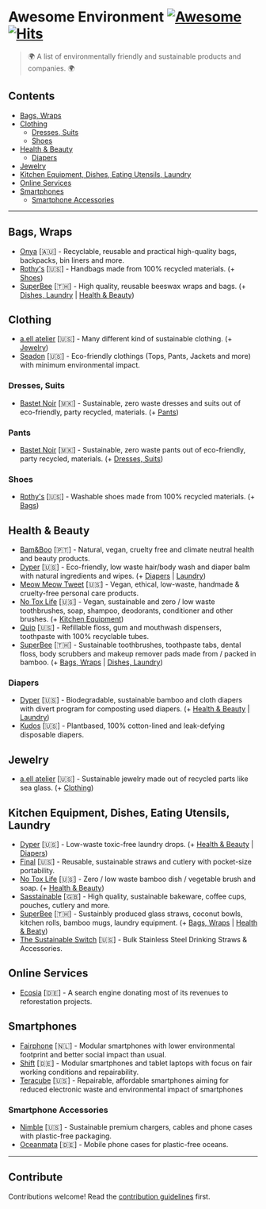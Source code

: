 # Awesome Environment [![Awesome](https://awesome.re/badge-flat.svg)](https://awesome.re) [![Hits](https://hits.seeyoufarm.com/api/count/incr/badge.svg?url=https%3A%2F%2Fgithub.com%2Fcyb3rko%2Fawesome-environment&count_bg=%233DA1C8&title_bg=%23555555&icon=awesomelists.svg&icon_color=%23E7E7E7&title=Views&edge_flat=true)](https://hits.seeyoufarm.com)

> 🌍 A list of environmentally friendly and sustainable products and companies. 🌍


## Contents

- [Bags, Wraps](#bags-wraps)
- [Clothing](#clothing)
  - [Dresses, Suits](#dresses-suits)
  - [Shoes](#shoes)
- [Health & Beauty](#health--beauty)
  - [Diapers](#diapers)
- [Jewelry](#jewelry)
- [Kitchen Equipment, Dishes, Eating Utensils, Laundry](#kitchen-equipment-dishes-eating-utensils-laundry)
- [Online Services](#online-services)
- [Smartphones](#smartphones)
  - [Smartphone Accessories](#smartphone-accessories)

---

## Bags, Wraps

- [Onya](https://www.onyalife.com/) [:australia:] - Recyclable, reusable and practical high-quality bags, backpacks, bin liners and more.
- [Rothy's](https://rothys.com/) [:us:] - Handbags made from 100% recycled materials. (+ [Shoes](#shoes))
- [SuperBee](https://superbee.me/) [:thailand:] - High quality, reusable beeswax wraps and bags. (+ [Dishes, Laundry](#kitchen-equipment-dishes-eating-utensils-laundry) | [Health & Beauty](#health--beauty))


## Clothing

- [a.ell atelier](https://aellatelier.com/) [:us:] - Many different kind of sustainable clothing. (+ [Jewelry](#jewelry))
- [Seadon](https://seadon.co/) [:us:] - Eco-friendly clothings (Tops, Pants, Jackets and more) with minimum environmental impact.

### Dresses, Suits

- [Bastet Noir](https://bastetnoir.com/) [:macedonia:] - Sustainable, zero waste dresses and suits out of eco-friendly, party recycled, materials. (+ [Pants](#pants))

### Pants

- [Bastet Noir](https://bastetnoir.com/) [:macedonia:] - Sustainable, zero waste pants out of eco-friendly, party recycled, materials. (+ [Dresses, Suits](#dresses-suits))

### Shoes

- [Rothy's](https://rothys.com/) [:us:] - Washable shoes made from 100% recycled materials. (+ [Bags](#bags-wraps))


## Health & Beauty

- [Bam&Boo](https://thebamandboo.com/) [:portugal:] - Natural, vegan, cruelty free and climate neutral health and beauty products.
- [Dyper](https://dyper.com/) [:us:] - Eco-friendly, low waste hair/body wash and diaper balm with natural ingredients and wipes. (+ [Diapers](#diapers) | [Laundry](#kitchen-equipment-dishes-eating-utensils-laundry))
- [Meow Meow Tweet](https://meowmeowtweet.com/) [:us:] - Vegan, ethical, low-waste, handmade & cruelty-free personal care products.
- [No Tox Life](https://notoxlife.com/) [:us:] - Vegan, sustainable and zero / low waste toothbrushes, soap, shampoo, deodorants, conditioner and other brushes. (+ [Kitchen Equipment](#kitchen-equipment-dishes-eating-utensils-laundry))
- [Quip](https://www.getquip.com/) [:us:] - Refillable floss, gum and mouthwash dispensers, toothpaste with 100% recyclable tubes.
- [SuperBee](https://superbee.me/) [:thailand:] - Sustainable toothbrushes, toothpaste tabs, dental floss, body scrubbers and makeup remover pads made from / packed in bamboo. (+ [Bags, Wraps](#bags-wraps) | [Dishes, Laundry](#kitchen-equipment-dishes-eating-utensils-laundry))

### Diapers

- [Dyper](https://dyper.com/) [:us:] - Biodegradable, sustainable bamboo and cloth diapers with divert program for composting used diapers. (+ [Health & Beauty](#health--beauty) | [Laundry](#kitchen-equipment-dishes-eating-utensils-laundry))
- [Kudos](https://mykudos.com/) [:us:] - Plantbased, 100% cotton-lined and leak-defying disposable diapers.


## Jewelry

- [a.ell atelier](https://aellatelier.com/) [:us:] - Sustainable jewelry made out of recycled parts like sea glass. (+ [Clothing](#clothing))


## Kitchen Equipment, Dishes, Eating Utensils, Laundry

- [Dyper](https://dyper.com/) [:us:] - Low-waste toxic-free laundry drops. (+ [Health & Beauty](#health--beauty) | [Diapers](#diapers))
- [Final](https://final.co/) [:us:] - Reusable, sustainable straws and cutlery with pocket-size portability.
- [No Tox Life](https://notoxlife.com/) [:us:] - Zero / low waste bamboo dish / vegetable brush and soap. (+ [Health & Beauty](#health--beauty))
- [Sasstainable](https://www.sasstainable.co.uk/) [:uk:] - High quality, sustainable bakeware, coffee cups, pouches, cutlery and more.
- [SuperBee](https://superbee.me/) [:thailand:] - Sustainbly produced glass straws, coconut bowls, kitchen rolls, bamboo mugs, laundry equipment. (+ [Bags, Wraps](#bags-wraps) | [Health & Beaty](#health--beauty))
- [The Sustainable Switch](https://thesustainableswitch.com/) [:us:] - Bulk Stainless Steel Drinking Straws & Accessories.


## Online Services

- [Ecosia](https://www.ecosia.org/) [:de:] - A search engine donating most of its revenues to reforestation projects.


## Smartphones

- [Fairphone](https://www.fairphone.com/) [:netherlands:] - Modular smartphones with lower environmental footprint and better social impact than usual.
- [Shift](https://www.shiftphones.com/en/) [:de:] - Modular smartphones and tablet laptops with focus on fair working conditions and repairability.
- [Teracube](https://myteracube.com/) [:us:] - Repairable, affordable smartphones aiming for reduced electronic waste and environmental impact of smartphones

### Smartphone Accessories

- [Nimble](https://www.gonimble.com/) [:us:] - Sustainable premium chargers, cables and phone cases with plastic-free packaging.
- [Oceanmata](https://en.oceanmata.com/) [:de:] - Mobile phone cases for plastic-free oceans.

---

## Contribute

Contributions welcome! Read the [contribution guidelines](contributing.md) first.
